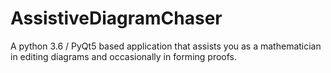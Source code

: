 # AssistiveDiagramChaser
A python 3.6 / PyQt5 based application that assists you as a mathematician in editing diagrams and occasionally in forming proofs.
